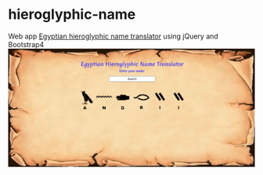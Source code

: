 # hieroglyphic-name
Web app [Egyptian hieroglyphic name translator](https://andriival.github.io/hieroglyphic-name) using jQuery and Bootstrap4
![site](./site.png)
